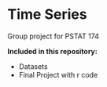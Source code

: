 # Time Series

Group project for PSTAT 174

**Included in this repository:**
- Datasets
- Final Project with r code
